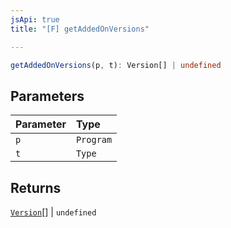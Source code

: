 ```yaml
---
jsApi: true
title: "[F] getAddedOnVersions"

---
```

```ts
getAddedOnVersions(p, t): Version[] | undefined
```

## Parameters

| Parameter | Type |
| :------ | :------ |
| `p` | `Program` |
| `t` | `Type` |

## Returns

[`Version`](Interface.Version.md)[] \| `undefined`
